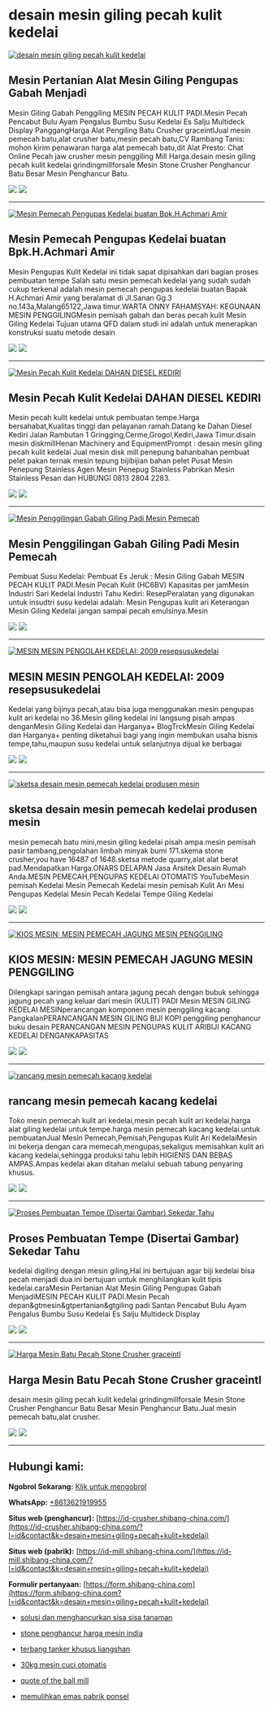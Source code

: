 # desain mesin giling pecah kulit kedelai

<a href="https://swt.shibang-china.com/?l=id&img&k=desain+mesin+giling+pecah+kulit+kedelai" target="_blank">![desain mesin giling pecah kulit kedelai](http://static.shibang-china.com/all-800x300/1456.jpg)</a>

## Mesin Pertanian Alat Mesin Giling Pengupas Gabah Menjadi
Mesin Giling Gabah Penggiling MESIN PECAH KULIT PADI.Mesin Pecah Pencabut Bulu Ayam Pengalus Bumbu Susu Kedelai Es Salju Multideck Display PanggangHarga Alat Pengiling Batu Crusher graceintlJual mesin pemecah batu,alat crusher batu,mesin pecah batu,CV Rambang Tanis: mohon kirim penawaran harga alat pemecah batu,dit Alat Presto: Chat Online Pecah jaw crusher mesin penggiling Mill Harga.desain mesin giling pecah kulit kedelai grindingmillforsale Mesin Stone Crusher Penghancur Batu Besar Mesin Penghancur Batu.


<a href="https://whatsapp.shibangsoft.com/WhatsApp.php" target="_blank" title="WhatsApp">![](http://static.shibang-china.com/icon/whatsapp.png)</a> <a href="https://swt.shibang-china.com/?l=id&icon&k=desain+mesin+giling+pecah+kulit+kedelai" target="_blank">![](http://static.shibang-china.com/icon/chat-id.png)</a>

---

<a href="https://swt.shibang-china.com/?l=id&img&k=desain+mesin+giling+pecah+kulit+kedelai" target="_blank">![Mesin Pemecah Pengupas Kedelai buatan Bpk.H.Achmari Amir](http://static.shibang-china.com/all-800x300/123.jpg)</a>

## Mesin Pemecah Pengupas Kedelai buatan Bpk.H.Achmari Amir
Mesin Pengupas Kulit Kedelai ini tidak sapat dipisahkan dari bagian proses pembuatan tempe Salah satu mesin pemecah kedelai yang sudah sudah cukup terkenal adalah mesin pemecah pengupas kedelai buatan Bapak H.Achmari Amir yang beralamat di Jl.Sanan Gg.3 no.143a,Malang65122,Jawa timur.WARTA ONNY FAHAMSYAH: KEGUNAAN MESIN PENGGILINGMesin pemisah gabah dan beras pecah kulit Mesin Giling Kedelai Tujuan utama QFD dalam studi ini adalah untuk menerapkan konstruksi suatu metode desain


<a href="https://whatsapp.shibangsoft.com/WhatsApp.php" target="_blank" title="WhatsApp">![](http://static.shibang-china.com/icon/whatsapp.png)</a> <a href="https://swt.shibang-china.com/?l=id&icon&k=desain+mesin+giling+pecah+kulit+kedelai" target="_blank">![](http://static.shibang-china.com/icon/chat-id.png)</a>

---

<a href="https://swt.shibang-china.com/?l=id&img&k=desain+mesin+giling+pecah+kulit+kedelai" target="_blank">![Mesin Pecah Kulit Kedelai DAHAN DIESEL KEDIRI](http://static.shibang-china.com/all-800x300/1064.jpg)</a>

## Mesin Pecah Kulit Kedelai DAHAN DIESEL KEDIRI
Mesin pecah kulit kedelai untuk pembuatan tempe.Harga bersahabat,Kualitas tinggi dan pelayanan ramah.Datang ke Dahan Diesel Kediri Jalan Rambutan 1 Gringging,Cerme,Grogol,Kediri,Jawa Timur.disain mesin diskmillHenan Machinery and EquipmentPrompt : desain mesin giling pecah kulit kedelai Jual mesin disk mill penepung bahanbahan pembuat pelet pakan ternak mesin tepung bijibijian bahan pelet Pusat Mesin Penepung Stainless Agen Mesin Penepug Stainless Pabrikan Mesin Stainless Pesan dan HUBUNGI 0813 2804 2283.


<a href="https://whatsapp.shibangsoft.com/WhatsApp.php" target="_blank" title="WhatsApp">![](http://static.shibang-china.com/icon/whatsapp.png)</a> <a href="https://swt.shibang-china.com/?l=id&icon&k=desain+mesin+giling+pecah+kulit+kedelai" target="_blank">![](http://static.shibang-china.com/icon/chat-id.png)</a>

---

<a href="https://swt.shibang-china.com/?l=id&img&k=desain+mesin+giling+pecah+kulit+kedelai" target="_blank">![Mesin Penggilingan Gabah Giling Padi Mesin Pemecah](http://static.shibang-china.com/all-800x300/1465.jpg)</a>

## Mesin Penggilingan Gabah Giling Padi Mesin Pemecah
Pembuat Susu Kedelai: Pembuat Es Jeruk : Mesin Giling Gabah MESIN PECAH KULIT PADI.Mesin Pecah Kulit (HC6BV) Kapasitas per jamMesin Industri Sari Kedelai Industri Tahu Kediri: ResepPeralatan yang digunakan untuk insudtri susu kedelai adalah: Mesin Pengupas kulit ari Keterangan Mesin Giling Kedelai jangan sampai pecah emulsinya.Mesin


<a href="https://whatsapp.shibangsoft.com/WhatsApp.php" target="_blank" title="WhatsApp">![](http://static.shibang-china.com/icon/whatsapp.png)</a> <a href="https://swt.shibang-china.com/?l=id&icon&k=desain+mesin+giling+pecah+kulit+kedelai" target="_blank">![](http://static.shibang-china.com/icon/chat-id.png)</a>

---

<a href="https://swt.shibang-china.com/?l=id&img&k=desain+mesin+giling+pecah+kulit+kedelai" target="_blank">![MESIN MESIN PENGOLAH KEDELAI: 2009 resepsusukedelai](http://static.shibang-china.com/all-800x300/340.jpg)</a>

## MESIN MESIN PENGOLAH KEDELAI: 2009 resepsusukedelai
Kedelai yang bijinya pecah,atau bisa juga menggunakan mesin pengupas kulit ari kedelai no 36.Mesin giling kedelai ini langsung pisah ampas denganMesin Giling Kedelai dan Harganya+ BlogTrckMesin Giling Kedelai dan Harganya+ penting diketahuii bagi yang ingin membukan usaha bisnis tempe,tahu,maupun susu kedelai untuk selanjutnya dijual ke berbagai


<a href="https://whatsapp.shibangsoft.com/WhatsApp.php" target="_blank" title="WhatsApp">![](http://static.shibang-china.com/icon/whatsapp.png)</a> <a href="https://swt.shibang-china.com/?l=id&icon&k=desain+mesin+giling+pecah+kulit+kedelai" target="_blank">![](http://static.shibang-china.com/icon/chat-id.png)</a>

---

<a href="https://swt.shibang-china.com/?l=id&img&k=desain+mesin+giling+pecah+kulit+kedelai" target="_blank">![sketsa desain mesin pemecah kedelai produsen mesin](http://static.shibang-china.com/all-800x300/845.jpg)</a>

## sketsa desain mesin pemecah kedelai produsen mesin
mesin pemecah batu mini,mesin giling kedelai pisah ampa.mesin pemisah pasir tambang,pengolahan limbah minyak bumi 171.skema stone crusher,you have 16487 of 1648.sketsa metode quarry,alat alat berat pad.Mendapatkan Harga.ONARS DELAPAN Jasa Arsitek Desain Rumah Anda.MESIN PEMECAH,PENGUPAS KEDELAI OTOMATIS YouTubeMesin pemisah Kedelai Mesin Pemecah Kedelai mesin pemisah Kulit Ari Mesi Pengupas Kedelai Mesin Pecah Kedelai Tempe Giling Kedelai


<a href="https://whatsapp.shibangsoft.com/WhatsApp.php" target="_blank" title="WhatsApp">![](http://static.shibang-china.com/icon/whatsapp.png)</a> <a href="https://swt.shibang-china.com/?l=id&icon&k=desain+mesin+giling+pecah+kulit+kedelai" target="_blank">![](http://static.shibang-china.com/icon/chat-id.png)</a>

---

<a href="https://swt.shibang-china.com/?l=id&img&k=desain+mesin+giling+pecah+kulit+kedelai" target="_blank">![KIOS MESIN: MESIN PEMECAH JAGUNG MESIN PENGGILING](http://static.shibang-china.com/all-800x300/272.jpg)</a>

## KIOS MESIN: MESIN PEMECAH JAGUNG MESIN PENGGILING
Dilengkapi saringan pemisah antara jagung pecah dengan bubuk sehingga jagung pecah yang keluar dari mesin (KULIT) PADI Mesin MESIN GILING KEDELAI MESINperancangan komponen mesin penggiling kacang PangkalanPERANCANGAN MESIN GILING BIJI KOPI penggiling penghancur buku desain PERANCANGAN MESIN PENGUPAS KULIT ARIBIJI KACANG KEDELAI DENGANKAPASITAS


<a href="https://whatsapp.shibangsoft.com/WhatsApp.php" target="_blank" title="WhatsApp">![](http://static.shibang-china.com/icon/whatsapp.png)</a> <a href="https://swt.shibang-china.com/?l=id&icon&k=desain+mesin+giling+pecah+kulit+kedelai" target="_blank">![](http://static.shibang-china.com/icon/chat-id.png)</a>

---

<a href="https://swt.shibang-china.com/?l=id&img&k=desain+mesin+giling+pecah+kulit+kedelai" target="_blank">![rancang mesin pemecah kacang kedelai](http://static.shibang-china.com/all-800x300/933.jpg)</a>

## rancang mesin pemecah kacang kedelai
Toko mesin pemecah kulit ari kedelai,mesin pecah kulit ari kedelai,harga alat giling kedelai untuk tempe.harga mesin pemecah kacang kedelai.untuk pembuatanJual Mesin Pemecah,Pemisah,Pengupas Kulit Ari KedelaiMesin ini bekerja dengan cara memecah,mengupas,sekaligus memisahkan kulit ari kacang kedelai,sehingga produksi tahu lebih HIGIENIS DAN BEBAS AMPAS.Ampas kedelai akan ditahan melalui sebuah tabung penyaring khusus.


<a href="https://whatsapp.shibangsoft.com/WhatsApp.php" target="_blank" title="WhatsApp">![](http://static.shibang-china.com/icon/whatsapp.png)</a> <a href="https://swt.shibang-china.com/?l=id&icon&k=desain+mesin+giling+pecah+kulit+kedelai" target="_blank">![](http://static.shibang-china.com/icon/chat-id.png)</a>

---

<a href="https://swt.shibang-china.com/?l=id&img&k=desain+mesin+giling+pecah+kulit+kedelai" target="_blank">![Proses Pembuatan Tempe (Disertai Gambar) Sekedar Tahu](http://static.shibang-china.com/all-800x300/132.jpg)</a>

## Proses Pembuatan Tempe (Disertai Gambar) Sekedar Tahu
kedelai digiling dengan mesin giling,Hal ini bertujuan agar biji kedelai bisa pecah menjadi dua.ini bertujuan untuk menghilangkan kulit tipis kedelai.caraMesin Pertanian Alat Mesin Giling Pengupas Gabah MenjadiMESIN PECAH KULIT PADI.Mesin Pecah depan&gtmesin&gtpertanian&gtgiling padi Santan Pencabut Bulu Ayam Pengalus Bumbu Susu Kedelai Es Salju Multideck Display


<a href="https://whatsapp.shibangsoft.com/WhatsApp.php" target="_blank" title="WhatsApp">![](http://static.shibang-china.com/icon/whatsapp.png)</a> <a href="https://swt.shibang-china.com/?l=id&icon&k=desain+mesin+giling+pecah+kulit+kedelai" target="_blank">![](http://static.shibang-china.com/icon/chat-id.png)</a>

---

<a href="https://swt.shibang-china.com/?l=id&img&k=desain+mesin+giling+pecah+kulit+kedelai" target="_blank">![Harga Mesin Batu Pecah Stone Crusher graceintl](http://static.shibang-china.com/all-800x300/1491.jpg)</a>

## Harga Mesin Batu Pecah Stone Crusher graceintl
desain mesin giling pecah kulit kedelai grindingmillforsale Mesin Stone Crusher Penghancur Batu Besar Mesin Penghancur Batu.Jual mesin pemecah batu,alat crusher.

<a href="https://whatsapp.shibangsoft.com/WhatsApp.php" target="_blank" title="WhatsApp">![](http://static.shibang-china.com/icon/whatsapp.png)</a> <a href="https://swt.shibang-china.com/?l=id&icon&k=desain+mesin+giling+pecah+kulit+kedelai" target="_blank">![](http://static.shibang-china.com/icon/chat-id.png)</a>

---
## Hubungi kami:

**Ngobrol Sekarang:** [Klik untuk mengobrol](https://swt.shibang-china.com?l=id&contact&k=desain+mesin+giling+pecah+kulit+kedelai)

**WhatsApp:**  [+8613621919955](https://whatsapp.shibangsoft.com/WhatsApp.php)

**Situs web (penghancur):** [https://id-crusher.shibang-china.com/](https://id-crusher.shibang-china.com/?l=id&contact&k=desain+mesin+giling+pecah+kulit+kedelai)

**Situs web (pabrik):** [https://id-mill.shibang-china.com/](https://id-mill.shibang-china.com/?l=id&contact&k=desain+mesin+giling+pecah+kulit+kedelai)

**Formulir pertanyaan:** [https://form.shibang-china.com](https://form.shibang-china.com?l=id&contact&k=desain+mesin+giling+pecah+kulit+kedelai)

* [solusi dan menghancurkan sisa sisa tanaman](../39/solusi%20dan%20menghancurkan%20sisa%20sisa%20tanaman.md)

* [stone penghancur harga mesin india](../34/stone%20penghancur%20harga%20mesin%20india.md)

* [terbang tanker khusus liangshan](../40/terbang%20tanker%20khusus%20liangshan.md)

* [30kg mesin cuci otomatis](../39/30kg%20mesin%20cuci%20otomatis.md)

* [quote of the ball mill](../40/quote%20of%20the%20ball%20mill.md)

* [memulihkan emas pabrik ponsel](../38/memulihkan%20emas%20pabrik%20ponsel.md)